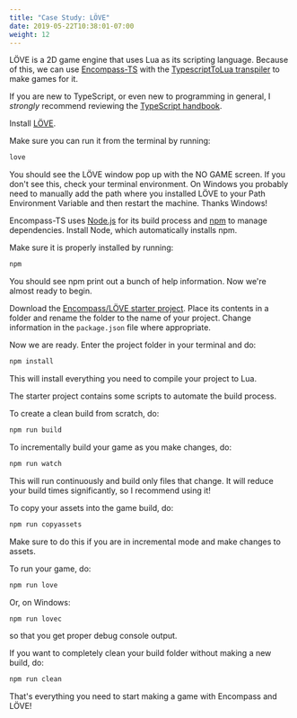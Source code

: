 ```yaml
---
title: "Case Study: LÖVE"
date: 2019-05-22T10:38:01-07:00
weight: 12
---
```


LÖVE is a 2D game engine that uses Lua as its scripting language. Because of this, we can use [Encompass-TS](https://github.com/encompass-ecs/encompass-ts) with the [TypescriptToLua transpiler](https://github.com/TypeScriptToLua/TypeScriptToLua) to make games for it.

If you are new to TypeScript, or even new to programming in general, I _strongly_ recommend reviewing the [TypeScript handbook](https://www.typescriptlang.org/docs/handbook/basic-types.html).

Install [LÖVE](https://love2d.org).

Make sure you can run it from the terminal by running:

```sh
love
```

You should see the LÖVE window pop up with the NO GAME screen. If you don't see this, check your terminal environment. On Windows you probably need to manually add the path where you installed LÖVE to your Path Environment Variable and then restart the machine. Thanks Windows!

Encompass-TS uses [Node.js](https://nodejs.org/) for its build process and [npm](https://www.npmjs.com/) to manage dependencies.
Install Node, which automatically installs npm.

Make sure it is properly installed by running:

```sh
npm
```

You should see npm print out a bunch of help information. Now we're almost ready to begin.

Download the [Encompass/LÖVE starter project](https://github.com/encompass-ecs/encompass-love2d-starter). Place its contents in a folder and rename the folder to the name of your project. Change information in the `package.json` file where appropriate.

Now we are ready. Enter the project folder in your terminal and do:

```sh
npm install
```

This will install everything you need to compile your project to Lua.

The starter project contains some scripts to automate the build process.

To create a clean build from scratch, do:

```sh
npm run build
```

To incrementally build your game as you make changes, do:

```sh
npm run watch
```

This will run continuously and build only files that change. It will reduce your build times significantly, so I recommend using it!

To copy your assets into the game build, do:

```sh
npm run copyassets
```

Make sure to do this if you are in incremental mode and make changes to assets.

To run your game, do:

```sh
npm run love
```

Or, on Windows:

```sh
npm run lovec
```

so that you get proper debug console output.

If you want to completely clean your build folder without making a new build, do:

```sh
npm run clean
```

That's everything you need to start making a game with Encompass and LÖVE!
